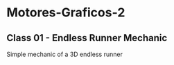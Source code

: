 # Motores-Graficos-2

## Class 01 - Endless Runner Mechanic

Simple mechanic of a 3D endless runner
